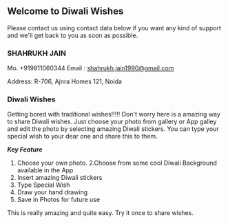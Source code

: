 ## Welcome to Diwali Wishes

Please contact us using contact data below if you want any kind of support and we'll get back to you as soon as possible.

### SHAHRUKH JAIN
Mo. +919811060344
Email : shahrukh.jain1990@gmail.com

Address:
R-706, Ajnra Homes 121, Noida


### Diwali Wishes
Getting bored with traditional wishes!!!!!
Don't worry here is a amazing way to share Diwali wishes.
Just choose your photo from gallery or App galley and edit the photo by selecting amazing Diwali stickers. You can type your special wish to your dear one and share this to them.

***Key Feature***
1. Choose your own photo.
2.Choose from some cool Diwali Background available in the App
3. Insert amazing Diwali stickers
4. Type Special Wish
5. Draw your hand drawing
6. Save in Photos for future use

This is really amazing and quite easy.
Try it once to share wishes.
